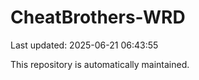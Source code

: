 # CheatBrothers-WRD

Last updated: 2025-06-21 06:43:55

This repository is automatically maintained.

